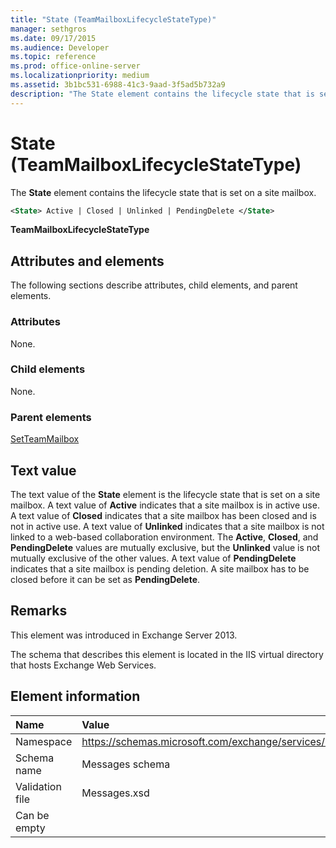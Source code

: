 ```yaml
---
title: "State (TeamMailboxLifecycleStateType)"
manager: sethgros
ms.date: 09/17/2015
ms.audience: Developer
ms.topic: reference
ms.prod: office-online-server
ms.localizationpriority: medium
ms.assetid: 3b1bc531-6988-41c3-9aad-3f5ad5b732a9
description: "The State element contains the lifecycle state that is set on a site mailbox."
---
```


# State (TeamMailboxLifecycleStateType)

The **State** element contains the lifecycle state that is set on a site mailbox. 
  
```XML
<State> Active | Closed | Unlinked | PendingDelete </State>
```

**TeamMailboxLifecycleStateType**

## Attributes and elements

The following sections describe attributes, child elements, and parent elements.
  
### Attributes

None.
  
### Child elements

None.
  
### Parent elements

[SetTeamMailbox](setteammailbox.md)
  
## Text value

The text value of the **State** element is the lifecycle state that is set on a site mailbox. A text value of **Active** indicates that a site mailbox is in active use. A text value of **Closed** indicates that a site mailbox has been closed and is not in active use. A text value of **Unlinked** indicates that a site mailbox is not linked to a web-based collaboration environment. The **Active**, **Closed**, and **PendingDelete** values are mutually exclusive, but the **Unlinked** value is not mutually exclusive of the other values. A text value of **PendingDelete** indicates that a site mailbox is pending deletion. A site mailbox has to be closed before it can be set as **PendingDelete**.
  
## Remarks

This element was introduced in Exchange Server 2013.
  
The schema that describes this element is located in the IIS virtual directory that hosts Exchange Web Services.
  
## Element information

|**Name**|**Value**|
|:-----|:-----|
|Namespace  <br/> |https://schemas.microsoft.com/exchange/services/2006/messages  <br/> |
|Schema name  <br/> |Messages schema  <br/> |
|Validation file  <br/> |Messages.xsd  <br/> |
|Can be empty  <br/> ||
   